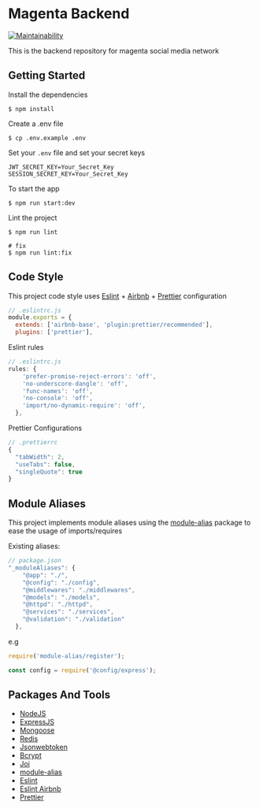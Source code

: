 # Magenta Backend
[![Maintainability](https://api.codeclimate.com/v1/badges/cf84ad8ae3e1c7755d4e/maintainability)](https://codeclimate.com/github/HotPotatoC/magenta-backend/maintainability)

This is the backend repository for magenta social media network

## Getting Started

Install the dependencies

```shell
$ npm install
```

Create a .env file

```shell
$ cp .env.example .env
```

Set your `.env` file and set your secret keys

```shell
JWT_SECRET_KEY=Your_Secret_Key
SESSION_SECRET_KEY=Your_Secret_Key
```

To start the app

```shell
$ npm run start:dev
```

Lint the project

```shell
$ npm run lint

# fix
$ npm run lint:fix
```

## Code Style

This project code style uses [Eslint](https://eslint.org/) + [Airbnb](https://github.com/airbnb/javascript) + [Prettier](https://prettier.io/) configuration

```js
// .eslintrc.js
module.exports = {
  extends: ['airbnb-base', 'plugin:prettier/recommended'],
  plugins: ['prettier'],
```

Eslint rules

```js
// .eslintrc.js
rules: {
    'prefer-promise-reject-errors': 'off',
    'no-underscore-dangle': 'off',
    'func-names': 'off',
    'no-console': 'off',
    'import/no-dynamic-require': 'off',
  },
```

Prettier Configurations

```js
// .prettierrc
{
  "tabWidth": 2,
  "useTabs": false,
  "singleQuote": true
}
```

## Module Aliases

This project implements module aliases using the [module-alias](https://github.com/ilearnio/module-alias) package to ease the usage of imports/requires

Existing aliases:

```javascript
// package.json
"_moduleAliases": {
    "@app": "./",
    "@config": "./config",
    "@middlewares": "./middlewares",
    "@models": "./models",
    "@httpd": "./httpd",
    "@services": "./services",
    "@validation": "./validation"
  },
```

e.g

```javascript
require('module-alias/register');

const config = require('@config/express');
```

## Packages And Tools

- [NodeJS](https://nodejs.org/)
- [ExpressJS](http://expressjs.com/)
- [Mongoose](https://mongoosejs.com/)
- [Redis](https://github.com/NodeRedis/node-redis)
- [Jsonwebtoken](https://github.com/auth0/node-jsonwebtoken#readme)
- [Bcrypt](https://github.com/kelektiv/node.bcrypt.js#readme)
- [Joi](https://www.npmjs.com/package/joi)
- [module-alias](https://github.com/ilearnio/module-alias)
- [Eslint](https://eslint.org/)
- [Eslint Airbnb](https://github.com/airbnb/javascript)
- [Prettier](https://prettier.io/)
